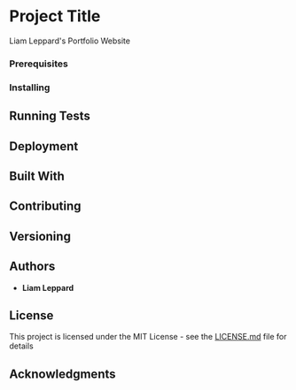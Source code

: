 # Project Title

Liam Leppard's Portfolio Website

### Prerequisites

### Installing

## Running Tests

## Deployment

## Built With

## Contributing

## Versioning

## Authors

* **Liam Leppard** 

## License

This project is licensed under the MIT License - see the [LICENSE.md](LICENSE.md) file for details

## Acknowledgments

